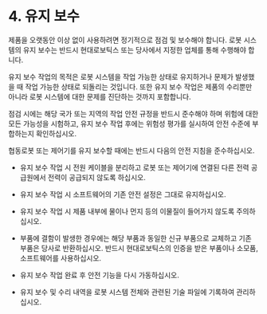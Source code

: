 # 4. 유지 보수

제품을 오랫동안 이상 없이 사용하려면 정기적으로 점검 및 보수해야 합니다. 로봇 시스템의 유지 보수는 반드시 현대로보틱스 또는 당사에서 지정한 업체를 통해 수행해야 합니다.

유지 보수 작업의 목적은 로봇 시스템을 작업 가능한 상태로 유지하거나 문제가 발생했을 때 작업 가능한 상태로 되돌리는 것입니다. 또한 유지 보수 작업은 제품의 수리뿐만 아니라 로봇 시스템에 대한 문제를 진단하는 것까지 포함합니다.

점검 시에는 해당 국가 또는 지역의 작업 안전 규정을 반드시 준수해야 하며 위험에 대한 모든 가능성을 시험하고, 유지 보수 작업 후에는 위험성 평가를 실시하여 안전 수준에 부합하는지 확인하십시오.

협동로봇 또는 제어기를 유지 보수할 때에는 반드시 다음의 안전 지침을 준수하십시오.

* 유지 보수 작업 시 전원 케이블을 분리하고 로봇 또는 제어기에 연결된 다른 전력 공급원에서 전력이 공급되지 않도록 하십시오.

* 유지 보수 작업 시 소프트웨어의 기존 안전 설정은 그대로 유지하십시오.

* 유지 보수 작업 시 제품 내부에 물이나 먼지 등의 이물질이 들어가지 않도록 주의하십시오.

* 부품에 결함이 발생한 경우에는 해당 부품과 동일한 신규 부품으로 교체하고 기존 부품은 당사로 반환하십시오. 반드시 현대로보틱스의 인증을 받은 부품이나 소모품, 소프트웨어를 사용하십시오.

* 유지 보수 작업 완료 후 안전 기능을 다시 가동하십시오.

* 유지 보수 및 수리 내역을 로봇 시스템 전체와 관련된 기술 파일에 기록하여 관리하십시오.

